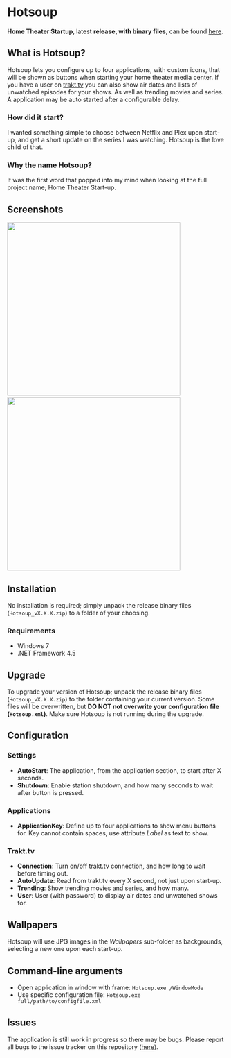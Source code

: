 # Hotsoup
**Home Theater Startup**, latest **release, with binary files**, can be found [here](https://github.com/HebronNor/Hotsoup/releases).

## What is Hotsoup?
Hotsoup lets you configure up to four applications, with custom icons, that will be shown as buttons when starting your home theater media center. If you have a user on [trakt.tv](http://trakt.tv) you can also
show air dates and lists of unwatched episodes for your shows. As well as trending movies and series. A application may be auto started after a configurable delay.

### How did it start?
I wanted something simple to choose between Netflix and Plex upon start-up, and get a short update on the series I was watching. Hotsoup is the love child of that.

### Why the name Hotsoup?
It was the first word that popped into my mind when looking at the full project name; Home Theater Start-up.

## Screenshots
<img src="https://files.uctrl.net/github/hotsoup/hotsoup_screen1.jpg" width="400">
&nbsp;&nbsp;
<img src="https://files.uctrl.net/github/hotsoup/hotsoup_screen2.jpg" width="400">

## Installation
No installation is required; simply unpack the release binary files (`Hotsoup_vX.X.X.zip`) to a folder of your choosing.

### Requirements
* Windows 7
* .NET Framework 4.5

## Upgrade
To upgrade your version of Hotsoup; unpack the release binary files (`Hotsoup_vX.X.X.zip`) to the folder containing your current version. Some files will be overwritten,
but **DO NOT not overwrite your configuration file (`Hotsoup.xml`)**. Make sure Hotsoup is not running during the upgrade.

## Configuration

### Settings
* **AutoStart**: The application, from the application section, to start after X seconds.
* **Shutdown**: Enable station shutdown, and how many seconds to wait after button is pressed.

### Applications
* **ApplicationKey**: Define up to four applications to show menu buttons for. Key cannot contain spaces, use attribute _Label_ as text to show.

### Trakt.tv
* **Connection**: Turn on/off trakt.tv connection, and how long to wait before timing out.
* **AutoUpdate**: Read from trakt.tv every X second, not just upon start-up.
* **Trending**: Show trending movies and series, and how many.
* **User**: User (with password) to display air dates and unwatched shows for.

## Wallpapers
Hotsoup will use JPG images in the _Wallpapers_ sub-folder as backgrounds, selecting a new one upon each start-up.

## Command-line arguments
* Open application in window with frame: `Hotsoup.exe /WindowMode`
* Use specific configuration file: `Hotsoup.exe full/path/to/configfile.xml`

## Issues
The application is still work in progress so there may be bugs. Please report all bugs to the issue tracker on this repository ([here](https://github.com/HebronNor/Hotsoup/issues)).
